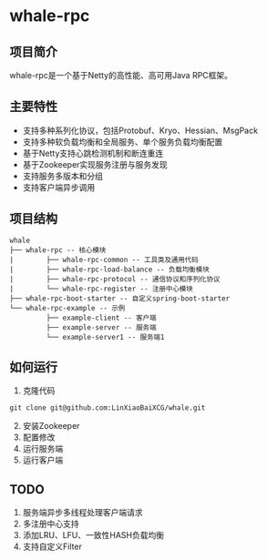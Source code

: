 # whale-rpc
## 项目简介
whale-rpc是一个基于Netty的高性能、高可用Java RPC框架。
## 主要特性
- 支持多种系列化协议，包括Protobuf、Kryo、Hessian、MsgPack
- 支持多种软负载均衡和全局服务、单个服务负载均衡配置
- 基于Netty支持心跳检测机制和断连重连
- 基于Zookeeper实现服务注册与服务发现
- 支持服务多版本和分组
- 支持客户端异步调用
## 项目结构
~~~
whale
├── whale-rpc -- 核心模块
|        ├── whale-rpc-common -- 工具类及通用代码
|        ├── whale-rpc-load-balance -- 负载均衡模块
|        ├── whale-rpc-protocol -- 通信协议和序列化协议
|        └── whale-rpc-register -- 注册中心模块
├── whale-rpc-boot-starter -- 自定义spring-boot-starter
└── whale-rpc-example -- 示例
         ├── example-client -- 客户端
         ├── example-server -- 服务端
         └── example-server1 -- 服务端1
~~~

## 如何运行
1. 克隆代码
~~~
git clone git@github.com:LinXiaoBaiXCG/whale.git
~~~
2. 安装Zookeeper
3. 配置修改
4. 运行服务端
5. 运行客户端

## TODO
1. 服务端异步多线程处理客户端请求
2. 多注册中心支持
3. 添加LRU、LFU、一致性HASH负载均衡
4. 支持自定义Filter